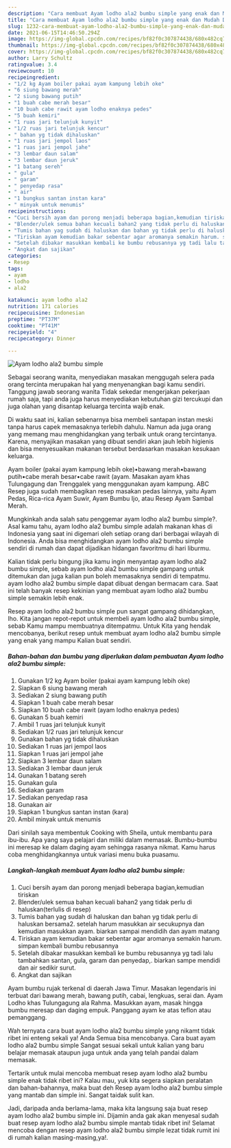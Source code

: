 ```yaml
---
description: "Cara membuat Ayam lodho ala2 bumbu simple yang enak dan Mudah Dibuat"
title: "Cara membuat Ayam lodho ala2 bumbu simple yang enak dan Mudah Dibuat"
slug: 1232-cara-membuat-ayam-lodho-ala2-bumbu-simple-yang-enak-dan-mudah-dibuat
date: 2021-06-15T14:46:50.294Z
image: https://img-global.cpcdn.com/recipes/bf82f0c307874438/680x482cq70/ayam-lodho-ala2-bumbu-simple-foto-resep-utama.jpg
thumbnail: https://img-global.cpcdn.com/recipes/bf82f0c307874438/680x482cq70/ayam-lodho-ala2-bumbu-simple-foto-resep-utama.jpg
cover: https://img-global.cpcdn.com/recipes/bf82f0c307874438/680x482cq70/ayam-lodho-ala2-bumbu-simple-foto-resep-utama.jpg
author: Larry Schultz
ratingvalue: 3.4
reviewcount: 10
recipeingredient:
- "1/2 kg Ayam boiler pakai ayam kampung lebih oke"
- "6 siung bawang merah"
- "2 siung bawang putih"
- "1 buah cabe merah besar"
- "10 buah cabe rawit ayam lodho enaknya pedes"
- "5 buah kemiri"
- "1 ruas jari telunjuk kunyit"
- "1/2 ruas jari telunjuk kencur"
- " bahan yg tidak dihaluskan"
- "1 ruas jari jempol laos"
- "1 ruas jari jempol jahe"
- "3 lembar daun salam"
- "3 lembar daun jeruk"
- "1 batang sereh"
- " gula"
- " garam"
- " penyedap rasa"
- " air"
- "1 bungkus santan instan kara"
- " minyak untuk menumis"
recipeinstructions:
- "Cuci bersih ayam dan porong menjadi beberapa bagian,kemudian tiriskan"
- "Blender/ulek semua bahan kecuali bahan2 yang tidak perlu di haluskan(terlulis di resep)"
- "Tumis bahan yag sudah di haluskan dan bahan yg tidak perlu di haluskan bersama2. setelah harum masukkan air secukupnya dan kemudian masukkan ayam. biarkan sampai mendidih dan ayam matang"
- "Tiriskan ayam kemudian bakar sebentar agar aromanya semakin harum. simpan kembali bumbu rebusannya"
- "Setelah dibakar masukkan kembali ke bumbu rebusannya yg tadi lalu tambahkan santan, gula, garam dan penyedap,. biarkan sampe mendidi dan air sedikir surut."
- "Angkat dan sajikan"
categories:
- Resep
tags:
- ayam
- lodho
- ala2

katakunci: ayam lodho ala2 
nutrition: 171 calories
recipecuisine: Indonesian
preptime: "PT37M"
cooktime: "PT41M"
recipeyield: "4"
recipecategory: Dinner

---
```



![Ayam lodho ala2 bumbu simple](https://img-global.cpcdn.com/recipes/bf82f0c307874438/680x482cq70/ayam-lodho-ala2-bumbu-simple-foto-resep-utama.jpg)

Sebagai seorang wanita, menyediakan masakan menggugah selera pada orang tercinta merupakan hal yang menyenangkan bagi kamu sendiri. Tanggung jawab seorang  wanita Tidak sekedar mengerjakan pekerjaan rumah saja, tapi anda juga harus menyediakan kebutuhan gizi tercukupi dan juga olahan yang disantap keluarga tercinta wajib enak.

Di waktu  saat ini, kalian sebenarnya bisa membeli santapan instan meski tanpa harus capek memasaknya terlebih dahulu. Namun ada juga orang yang memang mau menghidangkan yang terbaik untuk orang tercintanya. Karena, menyajikan masakan yang dibuat sendiri akan jauh lebih higienis dan bisa menyesuaikan makanan tersebut berdasarkan masakan kesukaan keluarga. 

Ayam boiler (pakai ayam kampung lebih oke)•bawang merah•bawang putih•cabe merah besar•cabe rawit (ayam. Masakan ayam khas Tulungagung dan Trenggalek yang menggunakan ayam kampung. ABC Resep juga sudah membagikan resep masakan pedas lainnya, yaitu Ayam Pedas, Rica-rica Ayam Suwir, Ayam Bumbu Ijo, atau Resep Ayam Sambal Merah.

Mungkinkah anda salah satu penggemar ayam lodho ala2 bumbu simple?. Asal kamu tahu, ayam lodho ala2 bumbu simple adalah makanan khas di Indonesia yang saat ini digemari oleh setiap orang dari berbagai wilayah di Indonesia. Anda bisa menghidangkan ayam lodho ala2 bumbu simple sendiri di rumah dan dapat dijadikan hidangan favoritmu di hari liburmu.

Kalian tidak perlu bingung jika kamu ingin menyantap ayam lodho ala2 bumbu simple, sebab ayam lodho ala2 bumbu simple gampang untuk ditemukan dan juga kalian pun boleh memasaknya sendiri di tempatmu. ayam lodho ala2 bumbu simple dapat dibuat dengan bermacam cara. Saat ini telah banyak resep kekinian yang membuat ayam lodho ala2 bumbu simple semakin lebih enak.

Resep ayam lodho ala2 bumbu simple pun sangat gampang dihidangkan, lho. Kita jangan repot-repot untuk membeli ayam lodho ala2 bumbu simple, sebab Kamu mampu membuatnya ditempatmu. Untuk Kita yang hendak mencobanya, berikut resep untuk membuat ayam lodho ala2 bumbu simple yang enak yang mampu Kalian buat sendiri.

<!--inarticleads1-->

##### Bahan-bahan dan bumbu yang diperlukan dalam pembuatan Ayam lodho ala2 bumbu simple:

1. Gunakan 1/2 kg Ayam boiler (pakai ayam kampung lebih oke)
1. Siapkan 6 siung bawang merah
1. Sediakan 2 siung bawang putih
1. Siapkan 1 buah cabe merah besar
1. Siapkan 10 buah cabe rawit (ayam lodho enaknya pedes)
1. Gunakan 5 buah kemiri
1. Ambil 1 ruas jari telunjuk kunyit
1. Sediakan 1/2 ruas jari telunjuk kencur
1. Gunakan  bahan yg tidak dihaluskan
1. Sediakan 1 ruas jari jempol laos
1. Siapkan 1 ruas jari jempol jahe
1. Siapkan 3 lembar daun salam
1. Sediakan 3 lembar daun jeruk
1. Gunakan 1 batang sereh
1. Gunakan  gula
1. Sediakan  garam
1. Sediakan  penyedap rasa
1. Gunakan  air
1. Siapkan 1 bungkus santan instan (kara)
1. Ambil  minyak untuk menumis


Dari sinilah saya membentuk Cooking with Sheila, untuk membantu para ibu-ibu. Apa yang saya pelajari dan miliki dalam memasak. Bumbu-bumbu ini meresap ke dalam daging ayam sehingga rasanya nikmat. Kamu harus coba menghidangkannya untuk variasi menu buka puasamu. 

<!--inarticleads2-->

##### Langkah-langkah membuat Ayam lodho ala2 bumbu simple:

1. Cuci bersih ayam dan porong menjadi beberapa bagian,kemudian tiriskan
1. Blender/ulek semua bahan kecuali bahan2 yang tidak perlu di haluskan(terlulis di resep)
1. Tumis bahan yag sudah di haluskan dan bahan yg tidak perlu di haluskan bersama2. setelah harum masukkan air secukupnya dan kemudian masukkan ayam. biarkan sampai mendidih dan ayam matang
1. Tiriskan ayam kemudian bakar sebentar agar aromanya semakin harum. simpan kembali bumbu rebusannya
1. Setelah dibakar masukkan kembali ke bumbu rebusannya yg tadi lalu tambahkan santan, gula, garam dan penyedap,. biarkan sampe mendidi dan air sedikir surut.
1. Angkat dan sajikan


Ayam bumbu rujak terkenal di daerah Jawa Timur. Masakan legendaris ini terbuat dari bawang merah, bawang putih, cabai, lengkuas, serai dan. Ayam Lodho khas Tulungagung ala Rahma. Masukkan ayam, masak hingga bumbu meresap dan daging empuk. Panggang ayam ke atas teflon atau pemanggang. 

Wah ternyata cara buat ayam lodho ala2 bumbu simple yang nikamt tidak ribet ini enteng sekali ya! Anda Semua bisa mencobanya. Cara buat ayam lodho ala2 bumbu simple Sangat sesuai sekali untuk kalian yang baru belajar memasak ataupun juga untuk anda yang telah pandai dalam memasak.

Tertarik untuk mulai mencoba membuat resep ayam lodho ala2 bumbu simple enak tidak ribet ini? Kalau mau, yuk kita segera siapkan peralatan dan bahan-bahannya, maka buat deh Resep ayam lodho ala2 bumbu simple yang mantab dan simple ini. Sangat taidak sulit kan. 

Jadi, daripada anda berlama-lama, maka kita langsung saja buat resep ayam lodho ala2 bumbu simple ini. Dijamin anda gak akan menyesal sudah buat resep ayam lodho ala2 bumbu simple mantab tidak ribet ini! Selamat mencoba dengan resep ayam lodho ala2 bumbu simple lezat tidak rumit ini di rumah kalian masing-masing,ya!.

